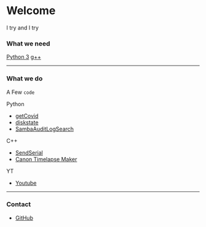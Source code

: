 # Welcome

I try and I try

### What we need
[Python 3](https://www.python.org/downloads/)
[g++](http://ftp.de.debian.org/debian/pool/main/g/gcc-defaults/)

***

### What we do

A Few `code`

Python
* [getCovid](https://github.com/zsoltibaba37/getCovid)
* [diskstate](https://github.com/zsoltibaba37/diskstate)
* [SambaAuditLogSearch](https://github.com/zsoltibaba37/SambaAuditLogSearch)

C++
* [SendSerial](https://github.com/zsoltibaba37/SerialSend)
* [Canon Timelapse Maker](https://github.com/zsoltibaba37/Canon_Control_board)

YT
* [Youtube](https://www.youtube.com/watch?v=oQq4LDEDkZE)

***
### Contact
* [GitHub](https://github.com/zsoltibaba37?tab=repositories)
